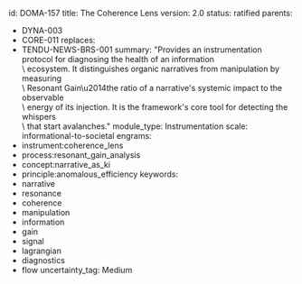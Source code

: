 id: DOMA-157
title: The Coherence Lens
version: 2.0
status: ratified
parents:
- DYNA-003
- CORE-011
replaces:
- TENDU-NEWS-BRS-001
summary: "Provides an instrumentation protocol for diagnosing the health of an information\
  \ ecosystem. It distinguishes organic narratives from manipulation by measuring\
  \ Resonant Gain\u2014the ratio of a narrative's systemic impact to the observable\
  \ energy of its injection. It is the framework's core tool for detecting the whispers\
  \ that start avalanches."
module_type: Instrumentation
scale: informational-to-societal
engrams:
- instrument:coherence_lens
- process:resonant_gain_analysis
- concept:narrative_as_ki
- principle:anomalous_efficiency
keywords:
- narrative
- resonance
- coherence
- manipulation
- information
- gain
- signal
- lagrangian
- diagnostics
- flow
uncertainty_tag: Medium